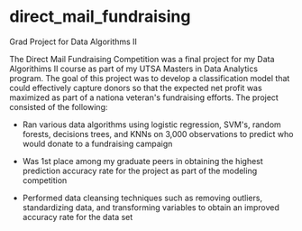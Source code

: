# direct_mail_fundraising
Grad Project for Data Algorithms II

The Direct Mail Fundraising Competition was a final project for my Data Algorithims II course as part of my UTSA Masters in Data Analytics program. The goal of this project was to develop a classification model that could effectively capture donors so that the expected net profit was maximized as part of a nationa veteran's fundraising efforts.
The project consisted of the following:

* Ran various data algorithms using logistic regression, SVM's, random forests, decisions trees, and KNNs on 3,000 observations to predict who would donate to a fundraising campaign

* Was 1st place among my graduate peers in obtaining the highest prediction accuracy rate for the project as part of the modeling competition

* Performed data cleansing techniques such as removing outliers, standardizing data, and transforming variables to obtain an improved accuracy rate for the data set
